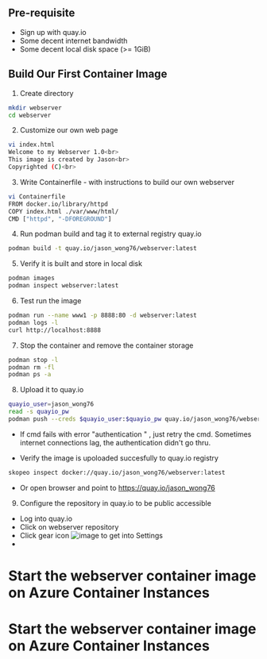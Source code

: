 
## Pre-requisite
- Sign up with quay.io
- Some decent internet bandwidth
- Some decent local disk space (>= 1GiB)

## Build Our First Container Image
1. Create directory
``` bash
mkdir webserver
cd webserver
```

2. Customize our own web page
``` bash
vi index.html
Welcome to my Webserver 1.0<br>
This image is created by Jason<br>
Copyrighted (C)<br>
```

3. Write Containerfile - with instructions to build our own webserver
``` bash
vi Containerfile
FROM docker.io/library/httpd
COPY index.html ./var/www/html/
CMD ["httpd", "-DFOREGROUND"]
```

4. Run podman build and tag it to external registry quay.io
``` bash 
podman build -t quay.io/jason_wong76/webserver:latest 
```

5. Verify it is built and store in local disk
``` bash 
podman images
podman inspect webserver:latest
```

6. Test run the image
``` bash
podman run --name www1 -p 8888:80 -d webserver:latest
podman logs -l
curl http://localhost:8888
```

7. Stop the container and remove the container storage
``` bash
podman stop -l
podman rm -fl
podman ps -a
```

8. Upload it to quay.io
``` bash 
quayio_user=jason_wong76
read -s quayio_pw
podman push --creds $quayio_user:$quayio_pw quay.io/jason_wong76/webserver:latest 
```
- If cmd fails with error "authentication " , just retry the cmd. Sometimes internet connections lag, the authentication didn't go thru.

- Verify the image is upoloaded succesfully to quay.io registry
``` bash
skopeo inspect docker://quay.io/jason_wong76/webserver:latest
```
- Or open browser and point to https://quay.io/jason_wong76

9. Configure the repository in quay.io to be public accessible
- Log into quay.io
- Click on webserver repository
- Click gear icon ![image](image/gear_icon) to get into Settings
- 
# Start the webserver container image on Azure Container Instances

# Start the webserver container image on Azure Container Instances
